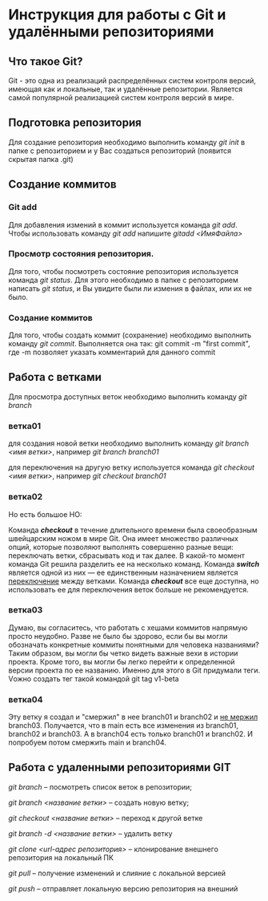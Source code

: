 # Инструкция для работы с Git и удалёнными репозиториями

## Что такое Git?
Git - это одна из реализаций распределённых систем контроля версий, имеющая как и локальные, так и удалённые репозитории. Является самой популярной реализацией систем контроля версий в мире.

## Подготовка репозитория
Для создание репозитория необходимо выполнить команду *git init* в папке с репозиторием и у Вас создаться репозиторий (появится скрытая папка .git)

## Создание коммитов

### Git add
Для добавления измений в коммит используется команда
*git add*. Чтобы использовать команду *git add* напишите
*gitadd <ИмяФайла>*

### Просмотр состояния репозитория.
Для того, чтобы посмотреть состояние репозитория используется команда *git status*. Для этого необходимо в папке с репозиторием написать *git status*, и Вы увидите были ли измения в файлах, или их не было.

### Создание коммитов
Для того, чтобы создать коммит (сохранение) необходимо
выполнить команду *git commit*. Выполняется она так:
git commit -m "first commit", где -m позволяет указать комментарий для данного commit

## Работа с ветками

Для просмотра доступных веток необходимо выполнить команду
*git branch*

### ветка01
для создания новой ветки необходимо выполнить команду
*git branch <имя ветки>*, например
*git branch branch01*

для переключения на другую ветку используется команда
*git checkout <имя ветки>*, например
*git checkout branch01*

### ветка02

Но есть большое НО:

Команда __*checkout*__ в течение длительного времени была своеобразным швейцарским ножом в мире Git. Она имеет множество различных опций, которые позволяют выполнять совершенно разные вещи: переключать ветки, сбрасывать код и так далее. В какой-то момент команда Git решила разделить ее на несколько команд. Команда **_switch_** является одной из них — ее единственным назначением является <u>переключение</u> между ветками. Команда _**checkout**_ все еще доступна, но использовать ее для переключения веток больше не рекомендуется.

### ветка03

Думаю, вы согласитесь, что работать с хешами коммитов напрямую просто неудобно. Разве не было бы здорово, если бы вы могли обозначать конкретные коммиты понятными для человека названиями? Таким образом, вы могли бы четко видеть важные вехи в истории проекта. Кроме того, вы могли бы легко перейти к определенной версии проекта по ее названию. Именно для этого в Git придумали теги.
Vожно создать тег такой командой
git tag v1-beta

### ветка04

Эту ветку я создал и "смержил" в нее branch01 и branch02 и <u>не мержил</u> branch03. Получается, что в main есть все изменения из branch01, branch02 и branch03. А в branch04 есть только branch01 и branch02.
И попробуем потом смержить main и branch04.

## Работа с удаленными репозиториями GIT

*git branch* – посмотреть список веток в репозитории;

*git branch <название ветки>* – создать новую ветку;

*git checkout <название ветки>* – переход к другой ветке

*git branch -d <название ветки>* – удалить ветку

*git clone <url-адрес репозитория>* – клонирование внешнего репозитория на локальный ПК

*git pull* – получение изменений и слияние с локальной версией

*git push* – отправляет локальную версию репозитория на внешний